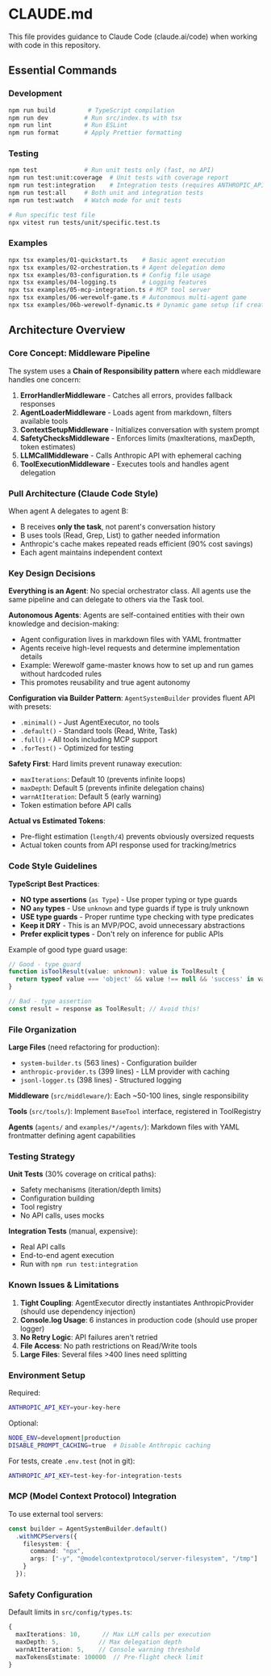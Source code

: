 # CLAUDE.md

This file provides guidance to Claude Code (claude.ai/code) when working with code in this repository.

## Essential Commands

### Development
```bash
npm run build         # TypeScript compilation
npm run dev          # Run src/index.ts with tsx
npm run lint         # Run ESLint
npm run format       # Apply Prettier formatting
```

### Testing
```bash
npm test             # Run unit tests only (fast, no API)
npm run test:unit:coverage  # Unit tests with coverage report
npm run test:integration    # Integration tests (requires ANTHROPIC_API_KEY)
npm run test:all     # Both unit and integration tests
npm run test:watch   # Watch mode for unit tests

# Run specific test file
npx vitest run tests/unit/specific.test.ts
```

### Examples
```bash
npx tsx examples/01-quickstart.ts    # Basic agent execution
npx tsx examples/02-orchestration.ts # Agent delegation demo
npx tsx examples/03-configuration.ts # Config file usage
npx tsx examples/04-logging.ts       # Logging features
npx tsx examples/05-mcp-integration.ts # MCP tool server
npx tsx examples/06-werewolf-game.ts # Autonomous multi-agent game
npx tsx examples/06b-werewolf-dynamic.ts # Dynamic game setup (if created)
```

## Architecture Overview

### Core Concept: Middleware Pipeline
The system uses a **Chain of Responsibility pattern** where each middleware handles one concern:
1. **ErrorHandlerMiddleware** - Catches all errors, provides fallback responses
2. **AgentLoaderMiddleware** - Loads agent from markdown, filters available tools
3. **ContextSetupMiddleware** - Initializes conversation with system prompt
4. **SafetyChecksMiddleware** - Enforces limits (maxIterations, maxDepth, token estimates)
5. **LLMCallMiddleware** - Calls Anthropic API with ephemeral caching
6. **ToolExecutionMiddleware** - Executes tools and handles agent delegation

### Pull Architecture (Claude Code Style)
When agent A delegates to agent B:
- B receives **only the task**, not parent's conversation history
- B uses tools (Read, Grep, List) to gather needed information
- Anthropic's cache makes repeated reads efficient (90% cost savings)
- Each agent maintains independent context

### Key Design Decisions

**Everything is an Agent**: No special orchestrator class. All agents use the same pipeline and can delegate to others via the Task tool.

**Autonomous Agents**: Agents are self-contained entities with their own knowledge and decision-making:
- Agent configuration lives in markdown files with YAML frontmatter
- Agents receive high-level requests and determine implementation details
- Example: Werewolf game-master knows how to set up and run games without hardcoded rules
- This promotes reusability and true agent autonomy

**Configuration via Builder Pattern**: `AgentSystemBuilder` provides fluent API with presets:
- `.minimal()` - Just AgentExecutor, no tools
- `.default()` - Standard tools (Read, Write, Task)  
- `.full()` - All tools including MCP support
- `.forTest()` - Optimized for testing

**Safety First**: Hard limits prevent runaway execution:
- `maxIterations`: Default 10 (prevents infinite loops)
- `maxDepth`: Default 5 (prevents infinite delegation chains)
- `warnAtIteration`: Default 5 (early warning)
- Token estimation before API calls

**Actual vs Estimated Tokens**: 
- Pre-flight estimation (`length/4`) prevents obviously oversized requests
- Actual token counts from API response used for tracking/metrics

### Code Style Guidelines

**TypeScript Best Practices**:
- **NO type assertions** (`as Type`) - Use proper typing or type guards
- **NO `any` types** - Use `unknown` and type guards if type is truly unknown
- **USE type guards** - Proper runtime type checking with type predicates
- **Keep it DRY** - This is an MVP/POC, avoid unnecessary abstractions
- **Prefer explicit types** - Don't rely on inference for public APIs

Example of good type guard usage:
```typescript
// Good - type guard
function isToolResult(value: unknown): value is ToolResult {
  return typeof value === 'object' && value !== null && 'success' in value;
}

// Bad - type assertion
const result = response as ToolResult; // Avoid this!
```

### File Organization

**Large Files** (need refactoring for production):
- `system-builder.ts` (563 lines) - Configuration builder
- `anthropic-provider.ts` (399 lines) - LLM provider with caching
- `jsonl-logger.ts` (398 lines) - Structured logging

**Middleware** (`src/middleware/`): Each ~50-100 lines, single responsibility

**Tools** (`src/tools/`): Implement `BaseTool` interface, registered in ToolRegistry

**Agents** (`agents/` and `examples/*/agents/`): Markdown files with YAML frontmatter defining agent capabilities

### Testing Strategy

**Unit Tests** (30% coverage on critical paths):
- Safety mechanisms (iteration/depth limits)
- Configuration building
- Tool registry
- No API calls, uses mocks

**Integration Tests** (manual, expensive):
- Real API calls
- End-to-end agent execution
- Run with `npm run test:integration`

### Known Issues & Limitations

1. **Tight Coupling**: AgentExecutor directly instantiates AnthropicProvider (should use dependency injection)
2. **Console.log Usage**: 6 instances in production code (should use proper logger)
3. **No Retry Logic**: API failures aren't retried
4. **File Access**: No path restrictions on Read/Write tools
5. **Large Files**: Several files >400 lines need splitting

### Environment Setup

Required:
```bash
ANTHROPIC_API_KEY=your-key-here
```

Optional:
```bash
NODE_ENV=development|production
DISABLE_PROMPT_CACHING=true  # Disable Anthropic caching
```

For tests, create `.env.test` (not in git):
```bash
ANTHROPIC_API_KEY=test-key-for-integration-tests
```

### MCP (Model Context Protocol) Integration

To use external tool servers:
```typescript
const builder = AgentSystemBuilder.default()
  .withMCPServers({
    filesystem: {
      command: "npx",
      args: ["-y", "@modelcontextprotocol/server-filesystem", "/tmp"]
    }
  });
```

### Safety Configuration

Default limits in `src/config/types.ts`:
```typescript
{
  maxIterations: 10,      // Max LLM calls per execution
  maxDepth: 5,           // Max delegation depth
  warnAtIteration: 5,    // Console warning threshold
  maxTokensEstimate: 100000  // Pre-flight check limit
}
```